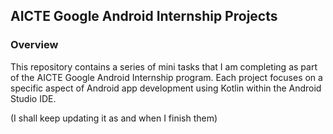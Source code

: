 ## AICTE Google Android Internship Projects

### Overview
This repository contains a series of mini tasks that I am completing as part of the AICTE Google Android Internship program. Each project focuses on a specific aspect of Android app development using Kotlin within the Android Studio IDE.

(I shall keep updating it as and when I finish them)
